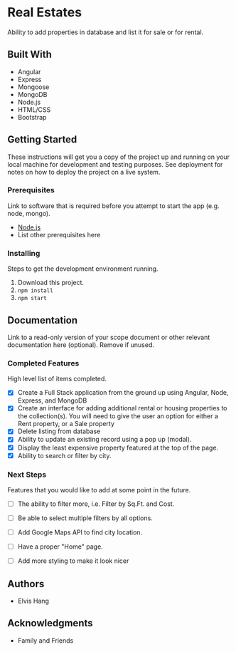 # Real Estates

Ability to add properties in database and list it for sale or for rental.

## Built With

- Angular
- Express
- Mongoose
- MongoDB
- Node.js
- HTML/CSS
- Bootstrap

## Getting Started

These instructions will get you a copy of the project up and running on your local machine for development and testing purposes. See deployment for notes on how to deploy the project on a live system.

### Prerequisites

Link to software that is required before you attempt to start the app (e.g. node, mongo).

- [Node.js](https://nodejs.org/en/)
- List other prerequisites here


### Installing

Steps to get the development environment running.

1. Download this project.
2. `npm install`
3. `npm start`


## Documentation

Link to a read-only version of your scope document or other relevant documentation here (optional). Remove if unused.

### Completed Features

High level list of items completed.

- [x] Create a Full Stack application from the ground up using Angular, Node, Express, and MongoDB
- [x] Create an interface for adding additional rental or housing properties to the collection(s). You will need to give the user an option for either a Rent property, or a Sale property
- [x] Delete listing from database
- [x] Ability to update an existing record using a pop up (modal).
- [x] Display the least expensive property featured at the top of the page.
- [x] Ability to search or filter by city.

### Next Steps

Features that you would like to add at some point in the future.

- [ ] The ability to filter more, i.e. Filter by Sq.Ft. and Cost.
- [ ] Be able to select multiple filters by all options.
- [ ] Add Google Maps API to find city location.
- [ ] Have a proper "Home" page.
- [ ] Add more styling to make it look nicer


## Authors

* Elvis Hang


## Acknowledgments

* Family and Friends